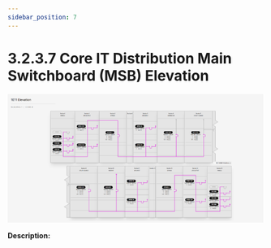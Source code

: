 ```yaml
---
sidebar_position: 7
---
```


# 3.2.3.7 Core IT Distribution Main Switchboard (MSB) Elevation

![Docs Version Dropdown](../../../../../static/img/CoreITDistributionSwitchboardElevation.png)

**Description:**